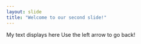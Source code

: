 ```yaml
---
layout: slide
title: "Welcome to our second slide!"
---
```

My text displays here
Use the left arrow to go back!
